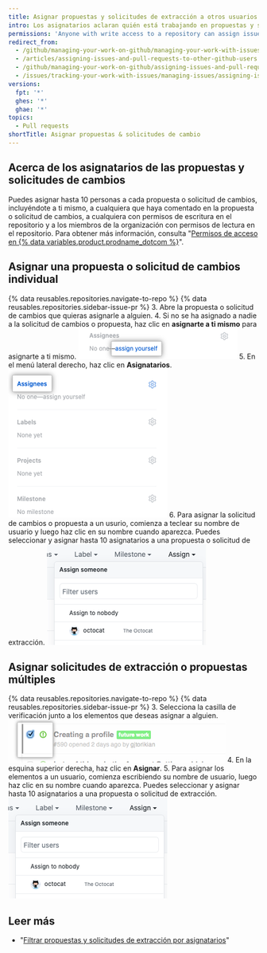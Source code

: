 ```yaml
---
title: Asignar propuestas y solicitudes de extracción a otros usuarios de GitHub
intro: Los asignatarios aclaran quién está trabajando en propuestas y solicitudes de extracción específicas.
permissions: 'Anyone with write access to a repository can assign issues and pull requests. {% data reusables.enterprise-accounts.emu-permission-repo %}'
redirect_from:
  - /github/managing-your-work-on-github/managing-your-work-with-issues-and-pull-requests/assigning-issues-and-pull-requests-to-other-github-users
  - /articles/assigning-issues-and-pull-requests-to-other-github-users
  - /github/managing-your-work-on-github/assigning-issues-and-pull-requests-to-other-github-users
  - /issues/tracking-your-work-with-issues/managing-issues/assigning-issues-and-pull-requests-to-other-github-users
versions:
  fpt: '*'
  ghes: '*'
  ghae: '*'
topics:
  - Pull requests
shortTitle: Asignar propuestas & solicitudes de cambio
---
```


## Acerca de los asignatarios de las propuestas y solicitudes de cambios

Puedes asignar hasta 10 personas a cada propuesta o solicitud de cambios, incluyéndote a ti mismo, a cualquiera que haya comentado en la propuesta o solicitud de cambios, a cualquiera con permisos de escritura en el repositorio y a los miembros de la organización con permisos de lectura en el repositorio. Para obtener más información, consulta "[Permisos de acceso en {% data variables.product.prodname_dotcom %}](/articles/access-permissions-on-github)".

## Asignar una propuesta o solicitud de cambios individual

{% data reusables.repositories.navigate-to-repo %}
{% data reusables.repositories.sidebar-issue-pr %}
3. Abre la propuesta o solicitud de cambios que quieras asignarle a alguien.
4. Si no se ha asignado a nadie a la solicitud de cambios o propuesta, haz clic en **asignarte a ti mismo** para asignarte a ti mismo. ![El elemento de asignarte a ti mismo](/assets/images/help/issues/assign_yourself.png)
5. En el menú lateral derecho, haz clic en **Asignatarios**. ![El elemento de menú de Asignatarios](/assets/images/help/issues/assignee_menu.png)
6. Para asignar la solicitud de cambios o propuesta a un usurio, comienza a teclear su nombre de usuario y luego haz clic en su nombre cuando aparezca. Puedes seleccionar y asignar hasta 10 asignatarios a una propuesta o solicitud de extracción. ![Desplegable de la asignación de propuestas](/assets/images/help/issues/issues_assigning_dropdown.png)

## Asignar solicitudes de extracción o propuestas múltiples

{% data reusables.repositories.navigate-to-repo %}
{% data reusables.repositories.sidebar-issue-pr %}
3. Selecciona la casilla de verificación junto a los elementos que deseas asignar a alguien. ![Casilla de verificación de metadatos de propuestas](/assets/images/help/issues/issues_assign_checkbox.png)
4. En la esquina superior derecha, haz clic en **Asignar**.
5. Para asignar los elementos a un usuario, comienza escribiendo su nombre de usuario, luego haz clic en su nombre cuando aparezca. Puedes seleccionar y asignar hasta 10 asignatarios a una propuesta o solicitud de extracción. ![Desplegable de la asignación de propuestas](/assets/images/help/issues/issues_assigning_dropdown.png)

## Leer más

* "[Filtrar propuestas y solicitudes de extracción por asignatarios](/articles/filtering-issues-and-pull-requests-by-assignees)"
